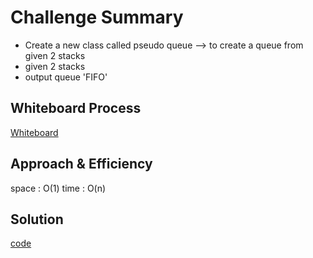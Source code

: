 # Challenge Summary
- Create a new class called pseudo queue --> to create a queue from given 2 stacks 
- given 2 stacks 
- output queue 'FIFO'

## Whiteboard Process
[Whiteboard](./pesudo_queue.PNG)

## Approach & Efficiency
space : O(1)
time : O(n)

## Solution
[code](./stack_and_queue/stack.py)